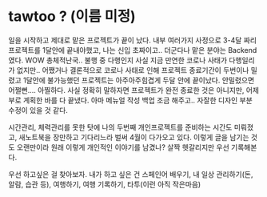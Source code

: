 # tawtoo ? (이름 미정)

일을 시작하고 제대로 맡은 프로젝트가 끝이 났다. 내부 여러가지 사정으로 3-4달 짜리 프로젝트를 1달안에 끝내야했고,
나는 신입 초짜이고.. 더군다나 맡은 분야는 Backend 였다. WOW 총체적난국..
불행 중 다행인지 사실 지금 만연한 코로나 사태가 다행일리가 없지만.. 어쨌거나 결론적으로 코로나 사태로 인해
프로젝트 종료기간이 두번이나 밀렸고 1달안에 불가능했던 프로젝트는 아주아주힘겹게 두달 안에 끝이났다.
안밀렸으면 어쩔뻔.... 아찔하다. 사실 정확히 말하자면 프로젝트가 완전 종료한 것은 아니지만, 어제부로 계획한 바를 다 끝냈다.
아마 메뉴얼 작성 백업 조금 해주고.. 자잘한 디자인 부분 수정이 있을 것 같다.

시간관리, 체력관리를 못한 탓에 나의 두번째 개인프로젝트를 준비하는 시간도 미뤄졌고, 새노트북을 장만하고 기다리느라 벌써 4월이 다가오고 있다.
이렇게 글을 남기는 것도 오랜만이라 원래 이렇게 개인적인 이야기를 남겼나? 살짝 헷갈리지만 우선 기록해본다.

우선 하고싶은 걸 찾아보자. 내가 하고 싶은 건 스페인어 배우기, 내 일상 관리하기(돈, 알람, 습관 등), 여행하기, 여행 기록하기, 타투(이런 아직 작은마음)
